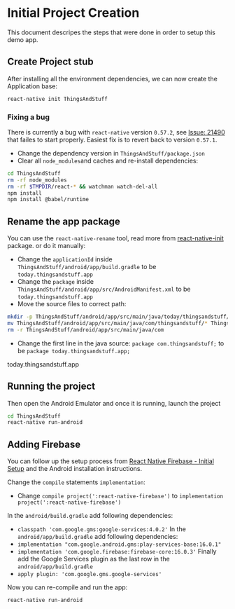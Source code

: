 # Initial Project Creation

This document descripes the steps that were done in order to setup this demo app.

## Create Project stub

After installing all the environment dependencies, we can now create the Application base:

```sh
react-native init ThingsAndStuff
```

### Fixing a bug

There is currently a bug with `react-native` version `0.57.2`, see [Issue: 21490](https://github.com/facebook/react-native/issues/21490)
that failes to start properly. Easiest fix is to revert back to version `0.57.1`.

- Change the dependency version in `ThingsAndStuff/package.json`
- Clear all `node_modules`and caches and re-install dependencies:

```sh
cd ThingsAndStuff
rm -rf node_modules
rm -rf $TMPDIR/react-* && watchman watch-del-all
npm install
npm install @babel/runtime
```

## Rename the app package

You can use the `react-native-rename` tool, read more from [react-native-init](https://github.com/teallabs/react-native-init) package.
or do it manually:

- Change the `applicationId` inside `ThingsAndStuff/android/app/build.gradle` to be `today.thingsandstuff.app`
- Change the `package` inside `ThingsAndStuff/android/app/src/AndroidManifest.xml` to be `today.thingsandstuff.app`
- Move the source files to correct path:

```sh
mkdir -p ThingsAndStuff/android/app/src/main/java/today/thingsandstuff/app
mv ThingsAndStuff/android/app/src/main/java/com/thingsandstuff/* ThingsAndStuff/android/app/src/main/java/today/thingsandstuff/app/
rm -r ThingsAndStuff/android/app/src/main/java/com
```

- Change the first line in the java source: `package com.thingsandstuff;` to be `package today.thingsandstuff.app;`

today.thingsandstuff.app

## Running the project

Then open the Android Emulator and once it is running, launch the project

```sh
cd ThingsAndStuff
react-native run-android
```

## Adding Firebase

You can follow up the setup process from [React Native Firebase - Initial Setup](https://rnfirebase.io/docs/v5.x.x/installation/initial-setup)
and the Android installation instructions.

Change the `compile` statements `implementation`:
- Change `compile project(':react-native-firebase')` to `implementation project(':react-native-firebase')`

In the `android/build.gradle` add following dependencies:
- `classpath 'com.google.gms:google-services:4.0.2'`
In the  `android/app/build.gradle` add following dependencies:
- `implementation "com.google.android.gms:play-services-base:16.0.1"`
- `implementation 'com.google.firebase:firebase-core:16.0.3'`
Finally add the Google Services plugin as the last row in the `android/app/build.gradle`
- `apply plugin: 'com.google.gms.google-services'`

Now you can re-compile and run the app:

```sh
react-native run-android
```
